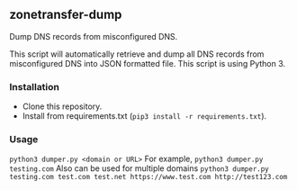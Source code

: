 ## zonetransfer-dump
Dump DNS records from misconfigured DNS.

This script will automatically retrieve and dump all DNS records from misconfigured DNS into JSON formatted file. This script is using Python 3.

### Installation
- Clone this repository.
- Install from requirements.txt (`pip3 install -r requirements.txt`).

### Usage
`python3 dumper.py <domain or URL>`
For example,
`python3 dumper.py testing.com`
Also can be used for multiple domains
`python3 dumper.py testing.com test.com test.net https://www.test.com http://test123.com`